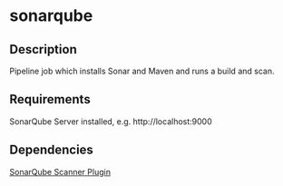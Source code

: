 # sonarqube

## Description

Pipeline job which installs Sonar and Maven and runs a build and scan.

## Requirements

SonarQube Server installed, e.g. http://localhost:9000

## Dependencies

[SonarQube Scanner Plugin](https://github.com/SonarSource/sonar-scanner-jenkins)
